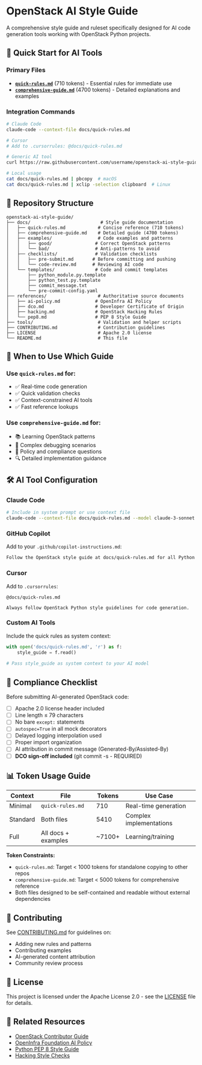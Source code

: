 # OpenStack AI Style Guide

A comprehensive style guide and ruleset specifically designed for AI code generation tools working with OpenStack Python projects.

## 🚀 Quick Start for AI Tools

### Primary Files
- **[`quick-rules.md`](docs/quick-rules.md)** (710 tokens) - Essential rules for immediate use
- **[`comprehensive-guide.md`](docs/comprehensive-guide.md)** (4700 tokens) - Detailed explanations and examples

### Integration Commands
```bash
# Claude Code
claude-code --context-file docs/quick-rules.md

# Cursor
# Add to .cursorrules: @docs/quick-rules.md

# Generic AI tool
curl https://raw.githubusercontent.com/username/openstack-ai-style-guide/main/docs/quick-rules.md

# Local usage
cat docs/quick-rules.md | pbcopy  # macOS
cat docs/quick-rules.md | xclip -selection clipboard  # Linux
```

## 📁 Repository Structure

```
openstack-ai-style-guide/
├── docs/                          # Style guide documentation
│   ├── quick-rules.md            # Concise reference (710 tokens)
│   ├── comprehensive-guide.md    # Detailed guide (4700 tokens)
│   ├── examples/                 # Code examples and patterns
│   │   ├── good/                # Correct OpenStack patterns
│   │   └── bad/                 # Anti-patterns to avoid
│   ├── checklists/              # Validation checklists
│   │   ├── pre-submit.md       # Before committing and pushing
│   │   └── code-review.md      # Reviewing AI code
│   └── templates/               # Code and commit templates
│       ├── python_module.py.template
│       ├── python_test.py.template
│       ├── commit_message.txt
│       └── pre-commit-config.yaml
├── references/                   # Authoritative source documents
│   ├── ai-policy.md             # OpenInfra AI Policy
│   ├── dco.md                   # Developer Certificate of Origin
│   ├── hacking.md               # OpenStack Hacking Rules
│   └── pep8.md                  # PEP 8 Style Guide
├── tools/                        # Validation and helper scripts
├── CONTRIBUTING.md               # Contribution guidelines
├── LICENSE                       # Apache 2.0 license
└── README.md                     # This file

```

## 🎯 When to Use Which Guide

### Use `quick-rules.md` for:
- ✅ Real-time code generation
- ✅ Quick validation checks  
- ✅ Context-constrained AI tools
- ✅ Fast reference lookups

### Use `comprehensive-guide.md` for:
- 📚 Learning OpenStack patterns
- 🐛 Complex debugging scenarios
- 📝 Policy and compliance questions
- 🔍 Detailed implementation guidance

## 🛠 AI Tool Configuration

### Claude Code
```bash
# Include in system prompt or use context file
claude-code --context-file docs/quick-rules.md --model claude-3-sonnet
```

### GitHub Copilot
Add to your `.github/copilot-instructions.md`:
```markdown
Follow the OpenStack style guide at docs/quick-rules.md for all Python code generation.
```

### Cursor
Add to `.cursorrules`:
```
@docs/quick-rules.md

Always follow OpenStack Python style guidelines for code generation.
```

### Custom AI Tools
Include the quick rules as system context:
```python
with open('docs/quick-rules.md', 'r') as f:
    style_guide = f.read()
    
# Pass style_guide as system context to your AI model
```

## 🚦 Compliance Checklist

Before submitting AI-generated OpenStack code:

- [ ] Apache 2.0 license header included
- [ ] Line length ≤ 79 characters
- [ ] No bare `except:` statements
- [ ] `autospec=True` in all mock decorators
- [ ] Delayed logging interpolation used
- [ ] Proper import organization
- [ ] AI attribution in commit message (Generated-By/Assisted-By)
- [ ] **DCO sign-off included** (git commit -s - REQUIRED)

## 📊 Token Usage Guide

| Context | File | Tokens | Use Case |
|---------|------|--------|----------|
| Minimal | `quick-rules.md` | 710 | Real-time generation |
| Standard | Both files | 5410 | Complex implementations |
| Full | All docs + examples | ~7100+ | Learning/training |

**Token Constraints:**
- `quick-rules.md`: Target < 1000 tokens for standalone copying to other repos
- `comprehensive-guide.md`: Target < 5000 tokens for comprehensive reference
- Both files designed to be self-contained and readable without external dependencies

## 🤝 Contributing

See [CONTRIBUTING.md](CONTRIBUTING.md) for guidelines on:
- Adding new rules and patterns
- Contributing examples
- AI-generated content attribution
- Community review process

## 📄 License

This project is licensed under the Apache License 2.0 - see the [LICENSE](LICENSE) file for details.

## 🔗 Related Resources

- [OpenStack Contributor Guide](https://docs.openstack.org/contributors/)
- [OpenInfra Foundation AI Policy](https://openinfra.dev/ai-policy)
- [Python PEP 8 Style Guide](https://pep8.org/)
- [Hacking Style Checks](https://docs.openstack.org/hacking/latest/)
